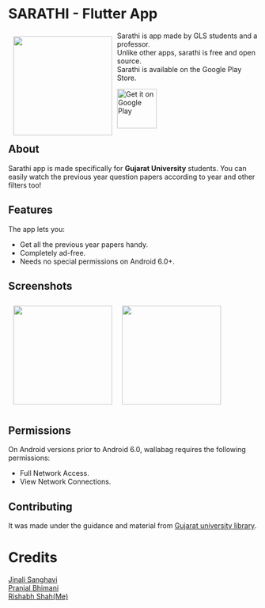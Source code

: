 # SARATHI - Flutter App

<img src="https://github.com/Rishabh11200/QuestionPaper_Bank/blob/master/assets/appicon.png" align="left"
width="200" hspace="10" vspace="10">

Sarathi is app made by GLS students and a professor.  
Unlike other apps, sarathi is free and open source.  
Sarathi is available on the Google Play Store.

<p align="left">
<a href="https://play.google.com/store/apps/details?id=com.glsmscit.sarathi">
    <img alt="Get it on Google Play"
        height="80"
        src="https://play.google.com/intl/en_us/badges/images/generic/en_badge_web_generic.png" />
</a>   </p>

## About

Sarathi app is made specifically for <b>Gujarat University</b> students.
You can easily watch the previous year question papers according to year and other filters too!

## Features

The app lets you:
- Get all the previous year papers handy.
- Completely ad-free.
- Needs no special permissions on Android 6.0+.

## Screenshots

[<img src="https://play-lh.googleusercontent.com/veLtA5UIiQSjz4S0KTIB36vkSWE7y2pl6BouFhyvly4PaW0EDDaJRCNb6rGuXb_pN2Ep=w1536-h714-rw" align="left"
width="200"
    hspace="10" vspace="10">](/readme/Wallabag%20Reading%20List.png)
[<img src="https://play-lh.googleusercontent.com/OGKxnVl-Gyg4dnao1gZZYxj2ZZv83spvkFIu7SLxWTisyio5ovf1ezznMFDsvzuqwg=w1536-h714-rw" align="center"
width="200"
    hspace="10" vspace="10">](/readme/Wallabag%20Article%20View.png)

## Permissions

On Android versions prior to Android 6.0, wallabag requires the following permissions:
- Full Network Access.
- View Network Connections.

## Contributing

It was made under the guidance and material from [Gujarat university library](https://gulibrary.com/).


# Credits

[Jinali Sanghavi](https://github.com/jinali99)<br>
[Pranjal Bhimani](https://github.com/pranjalbhimani)<br>
[Rishabh Shah(Me)](https://github.com/Rishabh11200)

